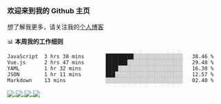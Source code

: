 ### 欢迎来到我的 Github 主页

想了解我更多，请关注我的[个人博客](https://chinesee.github.io/my-awsome-blog/)


📊 **本周我的工作细则**
<!--START_SECTION:waka-->
```text
JavaScript  3 hrs 38 mins       █████████░░░░░░░░░░░░░░░░   38.46 % 
Vue.js      2 hrs 47 mins       ███████░░░░░░░░░░░░░░░░░░   29.48 % 
YAML        1 hr 32 mins        ████░░░░░░░░░░░░░░░░░░░░░   16.30 % 
JSON        1 hr 11 mins        ███░░░░░░░░░░░░░░░░░░░░░░   12.57 % 
Markdown    13 mins             ░░░░░░░░░░░░░░░░░░░░░░░░░   02.40 %
```
<!--END_SECTION:waka-->

<a href="https://github.com/anuraghazra/github-readme-stats/blob/master/readme_cn.md">
  <img align="center" src="https://github-readme-stats.vercel.app/api?username=Chinesee&show_icons=true&title_color=ffcb6b&text_color=9aaccd&icon_color=82aaff&bg_color=292d3e" />
</a>
<a href="https://github.com/anuraghazra/github-readme-stats/blob/master/readme_cn.md">
  <img align="center" src="https://github-readme-stats.anuraghazra1.vercel.app/api/top-langs/?username=Chinesee&hide_langs_below=0&title_color=ffcb6b&text_color=9aaccd&icon_color=82aaff&bg_color=292d3e" />
</a>
  
<a href="https://github.com/Chinesee/eason-club">
  <img align="center" src="https://github-readme-stats.vercel.app/api/pin/?username=Chinesee&repo=eason-club&title_color=ffcb6b&text_color=9aaccd&icon_color=82aaff&bg_color=292d3e" />
</a>
<a href="https://github.com/Chinesee/love-share-service" target="_blank">
  <img align="center" src="https://github-readme-stats.vercel.app/api/pin/?username=Chinesee&repo=love-share-service&title_color=ffcb6b&text_color=9aaccd&icon_color=82aaff&bg_color=292d3e" />
</a>
